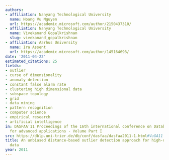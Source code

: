 ```yaml
---
authors:
- affiliation: Nanyang Technological University
  name: Hoang Vu Nguyen
  url: https://academic.microsoft.com/author/2150437310/
- affiliation: Nanyang Technological University
  name: Vivekanand Gopalkrishnan
  slug: vivekanand_gopalkrishnan
- affiliation: Aarhus University
  name: Ira Assent
  url: https://academic.microsoft.com/author/145164693/
date: '2011-04-22'
estimated_citations: 25
fields:
- outlier
- curse of dimensionality
- anomaly detection
- constant false alarm rate
- clustering high dimensional data
- subspace topology
- grid
- data mining
- pattern recognition
- computer science
- empirical research
- artificial intelligence
in: DASFAA'11 Proceedings of the 16th international conference on Database systems
  for advanced applications - Volume Part I
src: https://dblp.uni-trier.de/db/conf/dasfaa/dasfaa2011-1.html#VuGA11
title: An unbiased distance-based outlier detection approach for high-dimensional
  data
year: 2011
---
```

